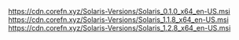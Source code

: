 https://cdn.corefn.xyz/Solaris-Versions/Solaris_0.1.0_x64_en-US.msi
https://cdn.corefn.xyz/Solaris-Versions/Solaris_1.1.8_x64_en-US.msi
https://cdn.corefn.xyz/Solaris-Versions/Solaris_1.2.8_x64_en-US.msi 

